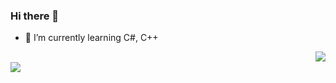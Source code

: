 ### Hi there 👋

- 🌱 I’m currently learning C#, C++

<!--
**Nihileon/Nihileon** is a ✨ _special_ ✨ repository because its `README.md` (this file) appears on your GitHub profile.

Here are some ideas to get you started:

- 🔭 I’m currently working on ...
- 🌱 I’m currently learning ...
- 👯 I’m looking to collaborate on ...
- 🤔 I’m looking for help with ...
- 💬 Ask me about ...
- 📫 How to reach me: ...
- 😄 Pronouns: ...
- ⚡ Fun fact: ...
-->

<img align="right" src="https://github-readme-stats.vercel.app/api?username=nihileon&show_icons=true&icon_color=0366d6&bg_color=ffffff&hide_title=true&count_private=true" />
</br> 
<img align="left" src="https://github-readme-stats.vercel.app/api/top-langs/?username=nihileon&count_private=true&hide_border=true&hide_title=true" />
